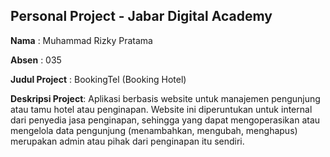 ## Personal Project - Jabar Digital Academy

**Nama** : Muhammad Rizky Pratama

**Absen** : 035

**Judul Project** : BookingTel (Booking Hotel)

**Deskripsi Project**: Aplikasi berbasis website untuk manajemen pengunjung atau tamu hotel atau penginapan. Website ini diperuntukan untuk internal dari penyedia jasa penginapan, sehingga yang dapat mengoperasikan atau mengelola data pengunjung (menambahkan, mengubah, menghapus) merupakan admin atau pihak dari penginapan itu sendiri.
